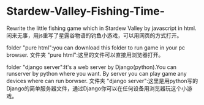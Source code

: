 # Stardew-Valley-Fishing-Time-
Rewrite the little fishing game which in Stardew Valley by javascript in html.闲来无事，用js重写了星露谷物语的钓鱼小游戏，可以用网页的方式打开。

folder "pure html":you can download this folder to run game in your pc browser.
文件夹 "pure html":这里的文件可以直接用浏览器打开。

folder "django server":It's a web server by Django(python).You can runserver by python where you want. By server you can play game any devices where can run borwser.
文件夹 "django server":这里是用python写的Django的简单服务器文件，通过Django你可以在任何设备用浏览器玩这个小游戏。
